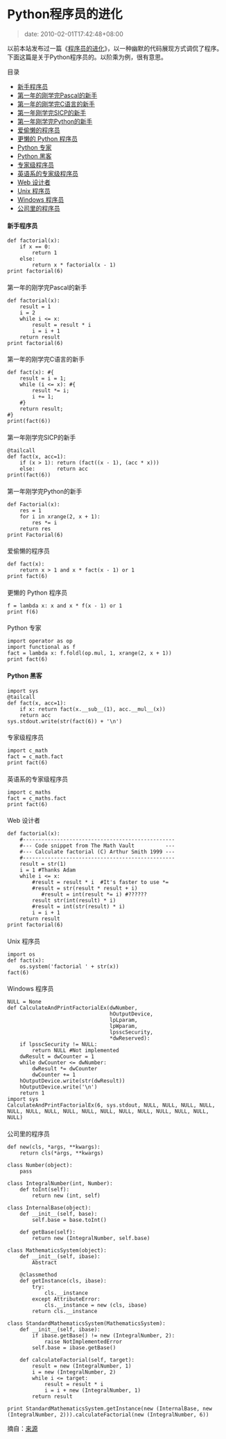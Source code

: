 # Python程序员的进化
>date: 2010-02-01T17:42:48+08:00


以前本站发布过一篇《[程序员的进化](/2009/%E5%B9%BD%E9%BB%98%EF%BC%9A%E7%A8%8B%E5%BA%8F%E5%91%98%E7%9A%84%E8%BF%9B%E5%8C%96.md)》，以一种幽默的代码展现方式调侃了程序。下面这篇是关于Python程序员的。以阶乘为例，很有意思。




目录



* [新手程序员](#%E6%96%B0%E6%89%8B%E7%A8%8B%E5%BA%8F%E5%91%98 "新手程序员")
* [第一年的刚学完Pascal的新手](#%E7%AC%AC%E4%B8%80%E5%B9%B4%E7%9A%84%E5%88%9A%E5%AD%A6%E5%AE%8CPascal%E7%9A%84%E6%96%B0%E6%89%8B "
第一年的刚学完Pascal的新手")
* [第一年的刚学完C语言的新手](#%E7%AC%AC%E4%B8%80%E5%B9%B4%E7%9A%84%E5%88%9A%E5%AD%A6%E5%AE%8CC%E8%AF%AD%E8%A8%80%E7%9A%84%E6%96%B0%E6%89%8B "
第一年的刚学完C语言的新手")
* [第一年刚学完SICP的新手](#%E7%AC%AC%E4%B8%80%E5%B9%B4%E5%88%9A%E5%AD%A6%E5%AE%8CSICP%E7%9A%84%E6%96%B0%E6%89%8B "
第一年刚学完SICP的新手")
* [第一年刚学完Python的新手](#%E7%AC%AC%E4%B8%80%E5%B9%B4%E5%88%9A%E5%AD%A6%E5%AE%8CPython%E7%9A%84%E6%96%B0%E6%89%8B "
第一年刚学完Python的新手")
* [爱偷懒的程序员](#%E7%88%B1%E5%81%B7%E6%87%92%E7%9A%84%E7%A8%8B%E5%BA%8F%E5%91%98 "
爱偷懒的程序员")
* [更懒的 Python 程序员](#%E6%9B%B4%E6%87%92%E7%9A%84_Python_%E7%A8%8B%E5%BA%8F%E5%91%98 "
更懒的 Python 程序员")
* [Python 专家](#Python_%E4%B8%93%E5%AE%B6 "
Python 专家")
* [Python 黑客](#Python_%E9%BB%91%E5%AE%A2 "Python 黑客")
* [专家级程序员](#%E4%B8%93%E5%AE%B6%E7%BA%A7%E7%A8%8B%E5%BA%8F%E5%91%98 "
专家级程序员")
* [英语系的专家级程序员](#%E8%8B%B1%E8%AF%AD%E7%B3%BB%E7%9A%84%E4%B8%93%E5%AE%B6%E7%BA%A7%E7%A8%8B%E5%BA%8F%E5%91%98 "
英语系的专家级程序员")
* [Web 设计者](#Web_%E8%AE%BE%E8%AE%A1%E8%80%85 "
Web 设计者")
* [Unix 程序员](#Unix_%E7%A8%8B%E5%BA%8F%E5%91%98 "
Unix 程序员")
* [Windows 程序员](#Windows_%E7%A8%8B%E5%BA%8F%E5%91%98 "
Windows 程序员")
* [公司里的程序员](#%E5%85%AC%E5%8F%B8%E9%87%8C%E7%9A%84%E7%A8%8B%E5%BA%8F%E5%91%98 "
公司里的程序员")

#### 新手程序员



```
def factorial(x):
    if x == 0:
        return 1
    else:
        return x * factorial(x - 1)
print factorial(6)
```

#### 
第一年的刚学完Pascal的新手



```
def factorial(x):
    result = 1
    i = 2
    while i <= x:
        result = result * i
        i = i + 1
    return result
print factorial(6)
```

#### 


#### 
第一年的刚学完C语言的新手



```
def fact(x): #{
    result = i = 1;
    while (i <= x): #{
        result *= i;
        i += 1;
    #}
    return result;
#}
print(fact(6))
```

#### 
第一年刚学完SICP的新手



```
@tailcall
def fact(x, acc=1):
    if (x > 1): return (fact((x - 1), (acc * x)))
    else:       return acc
print(fact(6))
```

#### 
第一年刚学完Python的新手



```
def Factorial(x):
    res = 1
    for i in xrange(2, x + 1):
        res *= i
    return res
print Factorial(6)
```

#### 
爱偷懒的程序员



```
def fact(x):
    return x > 1 and x * fact(x - 1) or 1
print fact(6)
```

#### 
更懒的 Python 程序员



```
f = lambda x: x and x * f(x - 1) or 1
print f(6)
```

#### 
Python 专家



```
import operator as op
import functional as f
fact = lambda x: f.foldl(op.mul, 1, xrange(2, x + 1))
print fact(6)
```

#### Python 黑客



```
import sys
@tailcall
def fact(x, acc=1):
    if x: return fact(x.__sub__(1), acc.__mul__(x))
    return acc
sys.stdout.write(str(fact(6)) + '\n')
```

#### 
专家级程序员



```
import c_math
fact = c_math.fact
print fact(6)
```

#### 
英语系的专家级程序员



```
import c_maths
fact = c_maths.fact
print fact(6)
```

#### 
Web 设计者



```
def factorial(x):
    #-------------------------------------------------
    #--- Code snippet from The Math Vault          ---
    #--- Calculate factorial (C) Arthur Smith 1999 ---
    #-------------------------------------------------
    result = str(1)
    i = 1 #Thanks Adam
    while i <= x:
        #result = result * i  #It's faster to use *=
        #result = str(result * result + i)
           #result = int(result *= i) #??????
        result str(int(result) * i)
        #result = int(str(result) * i)
        i = i + 1
    return result
print factorial(6)
```

#### 
Unix 程序员



```
import os
def fact(x):
    os.system('factorial ' + str(x))
fact(6)
```

#### 
Windows 程序员



```
NULL = None
def CalculateAndPrintFactorialEx(dwNumber,
                                 hOutputDevice,
                                 lpLparam,
                                 lpWparam,
                                 lpsscSecurity,
                                 *dwReserved):
    if lpsscSecurity != NULL:
        return NULL #Not implemented
    dwResult = dwCounter = 1
    while dwCounter <= dwNumber:
        dwResult *= dwCounter
        dwCounter += 1
    hOutputDevice.write(str(dwResult))
    hOutputDevice.write('\n')
    return 1
import sys
CalculateAndPrintFactorialEx(6, sys.stdout, NULL, NULL, NULL, NULL, NULL, NULL, NULL, NULL, NULL, NULL, NULL, NULL, NULL, NULL, NULL, NULL)
```

#### 
公司里的程序员



```
def new(cls, *args, **kwargs):
    return cls(*args, **kwargs)

class Number(object):
    pass

class IntegralNumber(int, Number):
    def toInt(self):
        return new (int, self)

class InternalBase(object):
    def __init__(self, base):
        self.base = base.toInt()

    def getBase(self):
        return new (IntegralNumber, self.base)

class MathematicsSystem(object):
    def __init__(self, ibase):
        Abstract

    @classmethod
    def getInstance(cls, ibase):
        try:
            cls.__instance
        except AttributeError:
            cls.__instance = new (cls, ibase)
        return cls.__instance

class StandardMathematicsSystem(MathematicsSystem):
    def __init__(self, ibase):
        if ibase.getBase() != new (IntegralNumber, 2):
            raise NotImplementedError
        self.base = ibase.getBase()

    def calculateFactorial(self, target):
        result = new (IntegralNumber, 1)
        i = new (IntegralNumber, 2)
        while i <= target:
            result = result * i
            i = i + new (IntegralNumber, 1)
        return result

print StandardMathematicsSystem.getInstance(new (InternalBase, new (IntegralNumber, 2))).calculateFactorial(new (IntegralNumber, 6))
```

摘自：[来源](https://gist.github.com/289467)


